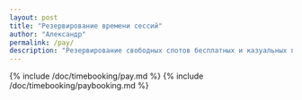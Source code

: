 ```yaml
---
layout: post
title: "Резервирование времени сессий"
author: "Александр"
permalink: /pay/
description: "Резервирование свободных слотов бесплатных и казуальных психотерапевтических сессий на текущий месяц"
---
```


{% include /doc/timebooking/pay.md %}
{% include /doc/timebooking/paybooking.md %}

